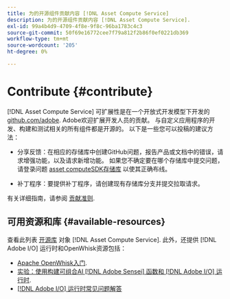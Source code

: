 ```yaml
---
title: 为的开源组件贡献内容 [!DNL Asset Compute Service]
description: 为的开源组件贡献内容 [!DNL Asset Compute Service].
exl-id: 99a4b4d9-4709-4f8e-9f8c-96ba1783c4c3
source-git-commit: 50f69e16772cee7f79a812f2b86f0ef0221db369
workflow-type: tm+mt
source-wordcount: '205'
ht-degree: 0%

---
```


# Contribute {#contribute}

[!DNL Asset Compute Service] 可扩展性是在一个开放式开发模型下开发的 [github.com/adobe](https://github.com/adobe). Adobe欢迎扩展开发人员的贡献。 与自定义应用程序的开发、构建和测试相关的所有组件都是开源的。 以下是一些您可以投稿的建议方法：

* 分享反馈：在相应的存储库中创建GitHub问题，报告产品或文档中的错误，请求增强功能，以及请求新增功能。 如果您不确定要在哪个存储库中提交问题，请登录问题 [asset computeSDK存储库](https://github.com/adobe/asset-compute-sdk) 以使其正确布线。

* 补丁程序：要提供补丁程序，请创建现有存储库分支并提交拉取请求。

有关详细指南，请参阅 [贡献准则](https://github.com/adobe/asset-compute-sdk/blob/master/.github/CONTRIBUTING.md).

## 可用资源和库 {#available-resources}

查看此列表 [开源库](https://github.com/adobe/asset-compute-sdk#available-resources-and-libraries) 对象 [!DNL Asset Compute Service]. 此外，还提供 [!DNL Adobe I/O] 运行时和OpenWhisk资源包括：

* [Apache OpenWhisk入门](https://github.com/apache/incubator-openwhisk/tree/master/docs#getting-started-with-openwhisk).
* [实验：使用构建可组合AI [!DNL Adobe Sensei] 函数和 [!DNL Adobe I/O] 运行时](https://opensource.adobe.com/adobe-sensei-ai-functions/index.html).
* [[!DNL Adobe I/O] 运行时常见问题解答](https://www.adobe.io/apis/experienceplatform/runtime/docs.html#!adobedocs/adobeio-runtime/master/resources/faq.md)

<!-- **TBD** for post-release:
* Link to Adobe Developer App Builder open-source components.
* Issues in `aio` can be reported in Adobe Developer App Builder repos.
* Issues in asset-compute-sdk or devtool goes into the relevant repos from Nui.
-->
